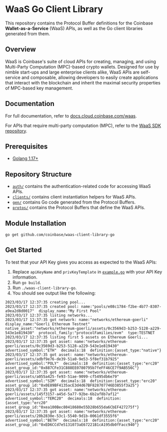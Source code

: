 # WaaS Go Client Library

This repository contains the Protocol Buffer definitions for the Coinbase **Wallet-as-a-Service** (WaaS)
APIs, as well as the Go client libraries generated from them.

## Overview

WaaS is Coinbase's suite of cloud APIs for creating, managing, and using Multi-Party Computation
(MPC)-based crypto wallets. Designed for use by nimble start-ups and large enterprise clients alike,
WaaS APIs are self-service and composable, allowing developers to easily create applications that
interact with the blockchain and inherit the maximal security properties of MPC-based key management.

## Documentation

For full documentation, refer to [docs.cloud.coinbase.com/waas](https://docs.cloud.coinbase.com/waas/).

For APIs that require multi-party computation (MPC), refer to the [WaaS SDK repository](https://github.com/coinbase/waas-sdk-react-native).

## Prerequisites

- [Golang 1.17+](https://go.dev/learn/)

## Repository Structure
- [`auth/`](./auth/) contains the authentication-related code for accessing WaaS APIs.
- [`clients/`](./clients/) contains client instantiation helpers for WaaS APIs.
- [`gen/`](./gen/) contains Go code generated from the Protocol Buffers.
- [`protos/`](./protos/) contains the Protocol Buffers that define the WaaS APIs.

## Module Installation
```
go get github.com/coinbase/waas-client-library-go
```

## Get Started
To test that your API Key gives you access as expected to the WaaS APIs:

1. Replace `apiKeyName` and `privKeyTemplate` in [`example.go`](./example.go) with your API Key information.
2. Run `go build`.
3. Run `./waas-client-library-go`.
4. You should see output like the following:
```
2023/03/17 12:37:35 creating pool...
2023/03/17 12:37:35 created pool: name:"pools/e08c1784-f2be-4b77-8307-a9ea2d8d0017"  display_name:"My First Pool"
2023/03/17 12:37:35 listing networks...
2023/03/17 12:37:35 got network: name:"networks/ethereum-goerli"  display_name:"Goerli Ethereum Testnet"  native_asset:"networks/ethereum-goerli/assets/0c3569d3-b253-5128-a229-543e1e819430"  protocol_family:"protocolFamilies/evm"  type:TESTNET
2023/03/17 12:37:35 listing first 5 assets on Ethereum Goerli...
2023/03/17 12:37:35 got asset: name:"networks/ethereum-goerli/assets/0c3569d3-b253-5128-a229-543e1e819430"  advertised_symbol:"ETH"  decimals:18  definition:{asset_type:"native"}
2023/03/17 12:37:35 got asset: name:"networks/ethereum-goerli/assets/adbf9e76-de39-51a0-9e53-5f8ef31b7925"  advertised_symbol:"POLY"  decimals:18  definition:{asset_type:"erc20"  asset_group_id:"0x887CFe31C888EE0780795b7feFF46CE7f9AB556C"}
2023/03/17 12:37:35 got asset: name:"networks/ethereum-goerli/assets/a055a425-fe93-51ae-9099-cf5495db6e79"  advertised_symbol:"SIM"  decimals:18  definition:{asset_type:"erc20"  asset_group_id:"0x0E89BF4135acE3d4d67BF828707746D3855f3a25"}
2023/03/17 12:37:35 got asset: name:"networks/ethereum-goerli/assets/145f3157-a45d-5a77-92be-6b2af8b7af12"  advertised_symbol:"TERC20"  decimals:18  definition:{asset_type:"erc20"  asset_group_id:"0xea100Bec80418680e55D28b655da6CbEF427275f"}
2023/03/17 12:37:35 got asset: name:"networks/ethereum-goerli/assets/20b2830e-53c1-5540-9d1b-0061df3555f6"  advertised_symbol:"BETH"  decimals:18  definition:{asset_type:"erc20"  asset_group_id:"0xED6CCd7e5131073aE67221B1cA195db0fFacc940"}
```
